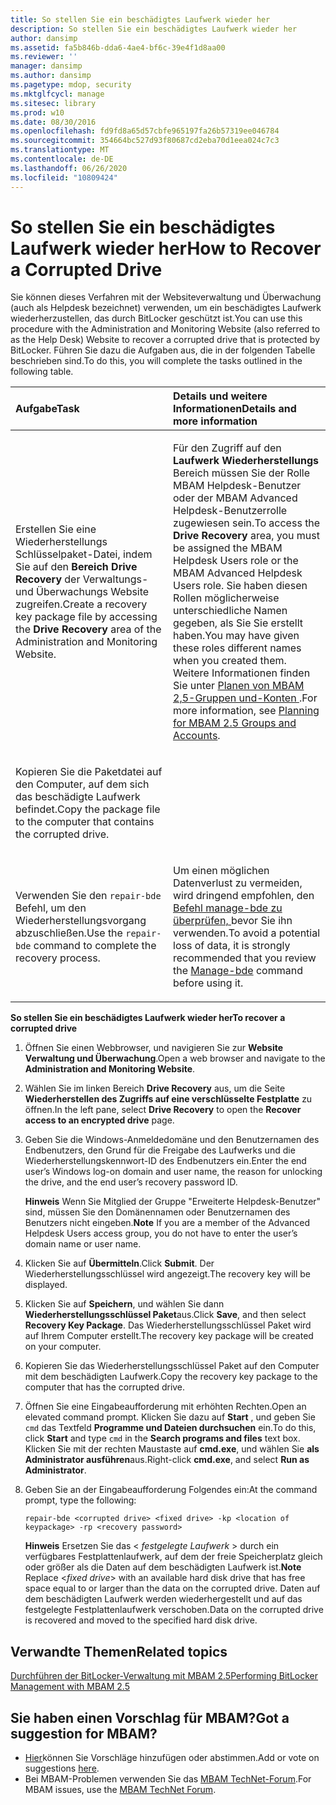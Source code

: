 ```yaml
---
title: So stellen Sie ein beschädigtes Laufwerk wieder her
description: So stellen Sie ein beschädigtes Laufwerk wieder her
author: dansimp
ms.assetid: fa5b846b-dda6-4ae4-bf6c-39e4f1d8aa00
ms.reviewer: ''
manager: dansimp
ms.author: dansimp
ms.pagetype: mdop, security
ms.mktglfcycl: manage
ms.sitesec: library
ms.prod: w10
ms.date: 08/30/2016
ms.openlocfilehash: fd9fd8a65d57cbfe965197fa26b57319ee046784
ms.sourcegitcommit: 354664bc527d93f80687cd2eba70d1eea024c7c3
ms.translationtype: MT
ms.contentlocale: de-DE
ms.lasthandoff: 06/26/2020
ms.locfileid: "10809424"
---
```

# <span data-ttu-id="07958-103">So stellen Sie ein beschädigtes Laufwerk wieder her</span><span class="sxs-lookup"><span data-stu-id="07958-103">How to Recover a Corrupted Drive</span></span>


<span data-ttu-id="07958-104">Sie können dieses Verfahren mit der Websiteverwaltung und Überwachung (auch als Helpdesk bezeichnet) verwenden, um ein beschädigtes Laufwerk wiederherzustellen, das durch BitLocker geschützt ist.</span><span class="sxs-lookup"><span data-stu-id="07958-104">You can use this procedure with the Administration and Monitoring Website (also referred to as the Help Desk) Website to recover a corrupted drive that is protected by BitLocker.</span></span> <span data-ttu-id="07958-105">Führen Sie dazu die Aufgaben aus, die in der folgenden Tabelle beschrieben sind.</span><span class="sxs-lookup"><span data-stu-id="07958-105">To do this, you will complete the tasks outlined in the following table.</span></span>

<table>
<colgroup>
<col width="50%" />
<col width="50%" />
</colgroup>
<thead>
<tr class="header">
<th align="left"><span data-ttu-id="07958-106">Aufgabe</span><span class="sxs-lookup"><span data-stu-id="07958-106">Task</span></span></th>
<th align="left"><span data-ttu-id="07958-107">Details und weitere Informationen</span><span class="sxs-lookup"><span data-stu-id="07958-107">Details and more information</span></span></th>
</tr>
</thead>
<tbody>
<tr class="odd">
<td align="left"><p><span data-ttu-id="07958-108">Erstellen Sie eine Wiederherstellungs Schlüsselpaket-Datei, indem Sie auf den <strong> Bereich Drive Recovery </strong> der Verwaltungs-und Überwachungs Website zugreifen.</span><span class="sxs-lookup"><span data-stu-id="07958-108">Create a recovery key package file by accessing the <strong>Drive Recovery</strong> area of the Administration and Monitoring Website.</span></span></p></td>
<td align="left"><p><span data-ttu-id="07958-109">Für den Zugriff auf den <strong> Laufwerk Wiederherstellungs </strong> Bereich müssen Sie der Rolle MBAM Helpdesk-Benutzer oder der MBAM Advanced Helpdesk-Benutzerrolle zugewiesen sein.</span><span class="sxs-lookup"><span data-stu-id="07958-109">To access the <strong>Drive Recovery</strong> area, you must be assigned the MBAM Helpdesk Users role or the MBAM Advanced Helpdesk Users role.</span></span> <span data-ttu-id="07958-110">Sie haben diesen Rollen möglicherweise unterschiedliche Namen gegeben, als Sie Sie erstellt haben.</span><span class="sxs-lookup"><span data-stu-id="07958-110">You may have given these roles different names when you created them.</span></span> <span data-ttu-id="07958-111">Weitere Informationen finden Sie unter <a href="planning-for-mbam-25-groups-and-accounts.md#bkmk-helpdesk-roles" data-raw-source="[Planning for MBAM 2.5 Groups and Accounts](planning-for-mbam-25-groups-and-accounts.md#bkmk-helpdesk-roles)"> Planen von MBAM 2,5-Gruppen und-Konten </a> .</span><span class="sxs-lookup"><span data-stu-id="07958-111">For more information, see <a href="planning-for-mbam-25-groups-and-accounts.md#bkmk-helpdesk-roles" data-raw-source="[Planning for MBAM 2.5 Groups and Accounts](planning-for-mbam-25-groups-and-accounts.md#bkmk-helpdesk-roles)">Planning for MBAM 2.5 Groups and Accounts</a>.</span></span></p></td>
</tr>
<tr class="even">
<td align="left"><p><span data-ttu-id="07958-112">Kopieren Sie die Paketdatei auf den Computer, auf dem sich das beschädigte Laufwerk befindet.</span><span class="sxs-lookup"><span data-stu-id="07958-112">Copy the package file to the computer that contains the corrupted drive.</span></span></p></td>
<td align="left"><p></p></td>
</tr>
<tr class="odd">
<td align="left"><p><span data-ttu-id="07958-113">Verwenden Sie den <code>repair-bde</code> Befehl, um den Wiederherstellungsvorgang abzuschließen.</span><span class="sxs-lookup"><span data-stu-id="07958-113">Use the <code>repair-bde</code> command to complete the recovery process.</span></span></p></td>
<td align="left"><p><span data-ttu-id="07958-114">Um einen möglichen Datenverlust zu vermeiden, wird dringend empfohlen, den <a href="https://go.microsoft.com/fwlink/?LinkId=393567" data-raw-source="[Manage-bde](https://go.microsoft.com/fwlink/?LinkId=393567)"> Befehl manage-bde zu überprüfen, </a> bevor Sie ihn verwenden.</span><span class="sxs-lookup"><span data-stu-id="07958-114">To avoid a potential loss of data, it is strongly recommended that you review the <a href="https://go.microsoft.com/fwlink/?LinkId=393567" data-raw-source="[Manage-bde](https://go.microsoft.com/fwlink/?LinkId=393567)">Manage-bde</a> command before using it.</span></span></p></td>
</tr>
</tbody>
</table>

 

**<span data-ttu-id="07958-115">So stellen Sie ein beschädigtes Laufwerk wieder her</span><span class="sxs-lookup"><span data-stu-id="07958-115">To recover a corrupted drive</span></span>**

1.  <span data-ttu-id="07958-116">Öffnen Sie einen Webbrowser, und navigieren Sie zur **Website Verwaltung und Überwachung**.</span><span class="sxs-lookup"><span data-stu-id="07958-116">Open a web browser and navigate to the **Administration and Monitoring Website**.</span></span>

2.  <span data-ttu-id="07958-117">Wählen Sie im linken Bereich **Drive Recovery** aus, um die Seite **Wiederherstellen des Zugriffs auf eine verschlüsselte Festplatte** zu öffnen.</span><span class="sxs-lookup"><span data-stu-id="07958-117">In the left pane, select **Drive Recovery** to open the **Recover access to an encrypted drive** page.</span></span>

3.  <span data-ttu-id="07958-118">Geben Sie die Windows-Anmeldedomäne und den Benutzernamen des Endbenutzers, den Grund für die Freigabe des Laufwerks und die Wiederherstellungskennwort-ID des Endbenutzers ein.</span><span class="sxs-lookup"><span data-stu-id="07958-118">Enter the end user’s Windows log-on domain and user name, the reason for unlocking the drive, and the end user’s recovery password ID.</span></span>

    <span data-ttu-id="07958-119">**Hinweis**  Wenn Sie Mitglied der Gruppe "Erweiterte Helpdesk-Benutzer" sind, müssen Sie den Domänennamen oder Benutzernamen des Benutzers nicht eingeben.</span><span class="sxs-lookup"><span data-stu-id="07958-119">**Note** If you are a member of the Advanced Helpdesk Users access group, you do not have to enter the user’s domain name or user name.</span></span>

     

4.  <span data-ttu-id="07958-120">Klicken Sie auf **Übermitteln**.</span><span class="sxs-lookup"><span data-stu-id="07958-120">Click **Submit**.</span></span> <span data-ttu-id="07958-121">Der Wiederherstellungsschlüssel wird angezeigt.</span><span class="sxs-lookup"><span data-stu-id="07958-121">The recovery key will be displayed.</span></span>

5.  <span data-ttu-id="07958-122">Klicken Sie auf **Speichern**, und wählen Sie dann **Wiederherstellungsschlüssel Paket**aus.</span><span class="sxs-lookup"><span data-stu-id="07958-122">Click **Save**, and then select **Recovery Key Package**.</span></span> <span data-ttu-id="07958-123">Das Wiederherstellungsschlüssel Paket wird auf Ihrem Computer erstellt.</span><span class="sxs-lookup"><span data-stu-id="07958-123">The recovery key package will be created on your computer.</span></span>

6.  <span data-ttu-id="07958-124">Kopieren Sie das Wiederherstellungsschlüssel Paket auf den Computer mit dem beschädigten Laufwerk.</span><span class="sxs-lookup"><span data-stu-id="07958-124">Copy the recovery key package to the computer that has the corrupted drive.</span></span>

7.  <span data-ttu-id="07958-125">Öffnen Sie eine Eingabeaufforderung mit erhöhten Rechten.</span><span class="sxs-lookup"><span data-stu-id="07958-125">Open an elevated command prompt.</span></span> <span data-ttu-id="07958-126">Klicken Sie dazu auf **Start** , und geben Sie `cmd` das Textfeld **Programme und Dateien durchsuchen** ein.</span><span class="sxs-lookup"><span data-stu-id="07958-126">To do this, click **Start** and type `cmd` in the **Search programs and files** text box.</span></span> <span data-ttu-id="07958-127">Klicken Sie mit der rechten Maustaste auf **cmd.exe**, und wählen Sie **als Administrator ausführen**aus.</span><span class="sxs-lookup"><span data-stu-id="07958-127">Right-click **cmd.exe**, and select **Run as Administrator**.</span></span>

8.  <span data-ttu-id="07958-128">Geben Sie an der Eingabeaufforderung Folgendes ein:</span><span class="sxs-lookup"><span data-stu-id="07958-128">At the command prompt, type the following:</span></span>

    `repair-bde <corrupted drive> <fixed drive> -kp <location of keypackage> -rp <recovery password>`

    <span data-ttu-id="07958-129">**Hinweis**  Ersetzen Sie das &lt; *festgelegte Laufwerk* &gt; durch ein verfügbares Festplattenlaufwerk, auf dem der freie Speicherplatz gleich oder größer als die Daten auf dem beschädigten Laufwerk ist.</span><span class="sxs-lookup"><span data-stu-id="07958-129">**Note** Replace &lt;*fixed drive*&gt; with an available hard disk drive that has free space equal to or larger than the data on the corrupted drive.</span></span> <span data-ttu-id="07958-130">Daten auf dem beschädigten Laufwerk werden wiederhergestellt und auf das festgelegte Festplattenlaufwerk verschoben.</span><span class="sxs-lookup"><span data-stu-id="07958-130">Data on the corrupted drive is recovered and moved to the specified hard disk drive.</span></span>

     


## <span data-ttu-id="07958-131">Verwandte Themen</span><span class="sxs-lookup"><span data-stu-id="07958-131">Related topics</span></span>


[<span data-ttu-id="07958-132">Durchführen der BitLocker-Verwaltung mit MBAM 2.5</span><span class="sxs-lookup"><span data-stu-id="07958-132">Performing BitLocker Management with MBAM 2.5</span></span>](performing-bitlocker-management-with-mbam-25.md)

 
## <span data-ttu-id="07958-133">Sie haben einen Vorschlag für MBAM?</span><span class="sxs-lookup"><span data-stu-id="07958-133">Got a suggestion for MBAM?</span></span>
- <span data-ttu-id="07958-134">[Hier](http://mbam.uservoice.com/forums/268571-microsoft-bitlocker-administration-and-monitoring)können Sie Vorschläge hinzufügen oder abstimmen.</span><span class="sxs-lookup"><span data-stu-id="07958-134">Add or vote on suggestions [here](http://mbam.uservoice.com/forums/268571-microsoft-bitlocker-administration-and-monitoring).</span></span> 
- <span data-ttu-id="07958-135">Bei MBAM-Problemen verwenden Sie das [MBAM TechNet-Forum](https://social.technet.microsoft.com/Forums/home?forum=mdopmbam).</span><span class="sxs-lookup"><span data-stu-id="07958-135">For MBAM issues, use the [MBAM TechNet Forum](https://social.technet.microsoft.com/Forums/home?forum=mdopmbam).</span></span>
 





